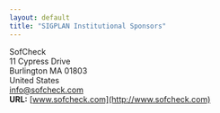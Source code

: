 ```yaml
---
layout: default
title: "SIGPLAN Institutional Sponsors"
---
```

SofCheck  
11 Cypress Drive  
Burlington  MA  01803  
United States  
[info@sofcheck.com](mailto:info@sofcheck.com)  
**URL:** [www.sofcheck.com](http://www.sofcheck.com)
